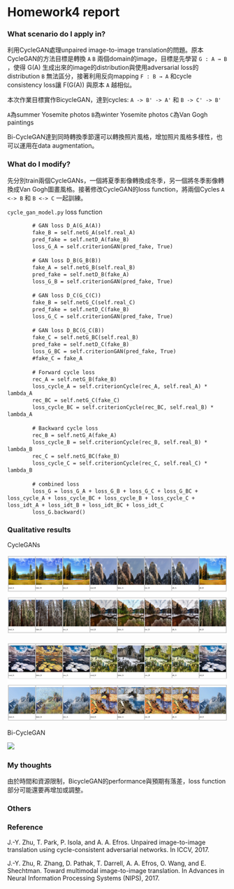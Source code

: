 # Homework4 report

### What scenario do I apply in?

利用CycleGAN處理unpaired image-to-image translation的問題。原本CycleGAN的方法目標是轉換 `A` `B` 兩個domain的image，目標是先學習 `G : A → B` ，使得 G(A) 生成出來的image的distribution與使用adversarial loss的distribution `B` 無法區分，接著利用反向mapping `F : B → A` 和cycle consistency loss讓 F(G(A)) 與原本 `A` 越相似。

本次作業目標實作BicycleGAN，達到cycles: `A -> B' -> A'` 和 `B -> C' -> B'`

`A`為summer Yosemite photos `B`為winter Yosemite photos `C`為Van Gogh paintings

Bi-CycleGAN達到同時轉換季節還可以轉換照片風格，增加照片風格多樣性，也可以運用在data augmentation。


### What do I modify? 

先分別train兩個CycleGANs，一個將夏季影像轉換成冬季，另一個將冬季影像轉換成Van Gogh圖畫風格。接著修改CycleGAN的loss function，將兩個Cycles `A <-> B` 和 `B <-> C` 一起訓練。

`cycle_gan_model.py`   loss function

```
        # GAN loss D_A(G_A(A))
        fake_B = self.netG_A(self.real_A)
        pred_fake = self.netD_A(fake_B)
        loss_G_A = self.criterionGAN(pred_fake, True)

        # GAN loss D_B(G_B(B))
        fake_A = self.netG_B(self.real_B)
        pred_fake = self.netD_B(fake_A)
        loss_G_B = self.criterionGAN(pred_fake, True)
        
        # GAN loss D_C(G_C(C))
        fake_B = self.netG_C(self.real_C)
        pred_fake = self.netD_C(fake_B)
        loss_G_C = self.criterionGAN(pred_fake, True)
        
        # GAN loss D_BC(G_C(B))
        fake_C = self.netG_BC(self.real_B)
        pred_fake = self.netD_C(fake_B)
        loss_G_BC = self.criterionGAN(pred_fake, True)
        #fake_C = fake_A

        # Forward cycle loss
        rec_A = self.netG_B(fake_B)
        loss_cycle_A = self.criterionCycle(rec_A, self.real_A) * lambda_A
        rec_BC = self.netG_C(fake_C)
        loss_cycle_BC = self.criterionCycle(rec_BC, self.real_B) * lambda_A

        # Backward cycle loss
        rec_B = self.netG_A(fake_A)
        loss_cycle_B = self.criterionCycle(rec_B, self.real_B) * lambda_B
        rec_C = self.netG_BC(fake_B)
        loss_cycle_C = self.criterionCycle(rec_C, self.real_C) * lambda_B
        
        # combined loss
        loss_G = loss_G_A + loss_G_B + loss_G_C + loss_G_BC + loss_cycle_A + loss_cycle_BC + loss_cycle_B + loss_cycle_C + loss_idt_A + loss_idt_B + loss_idt_BC + loss_idt_C
        loss_G.backward()
```

### Qualitative results
CycleGANs
<p><img src="imgs/summer2winter.jpg" higth=60% /></p>
<p><img src="imgs/winter2vangogh.jpg" higth=60% /></p>
Bi-CycleGAN
<p><img src="summer2winter.jpg" width=20% /></p>

### My thoughts 

由於時間和資源限制，BicycleGAN的performance與預期有落差，loss function部分可能還要再增加或調整。

### Others

### Reference
J.-Y. Zhu, T. Park, P. Isola, and A. A. Efros. Unpaired image-to-image translation using cycle-consistent adversarial networks. In ICCV, 2017.

J.-Y. Zhu, R. Zhang, D. Pathak, T. Darrell, A. A. Efros, O. Wang, and E. Shechtman. Toward multimodal image-to-image translation. In Advances in Neural Information Processing Systems (NIPS), 2017.

